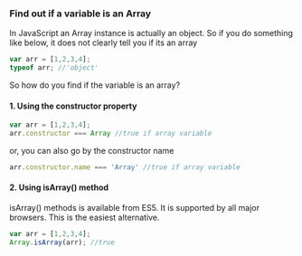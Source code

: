 ### Find out if a variable is an Array

In JavaScript an Array instance is actually an object. So if you do something like below, it does not clearly tell you if its an array

```js
var arr = [1,2,3,4];
typeof arr; //'object'
```

So how do you find if the variable is an array?


#### 1. Using the constructor property
```js
var arr = [1,2,3,4];
arr.constructor === Array //true if array variable
```

or, you can also go by the constructor name
```js
arr.constructor.name === 'Array' //true if array variable
```
#### 2. Using isArray() method
isArray() methods is available from ES5. It is supported by all major browsers. This is the easiest alternative. 
```js
var arr = [1,2,3,4];
Array.isArray(arr); //true
```
